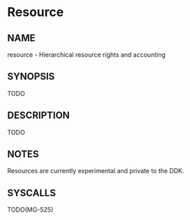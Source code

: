 # Resource

## NAME

resource - Hierarchical resource rights and accounting

## SYNOPSIS

TODO

## DESCRIPTION

TODO

## NOTES

Resources are currently experimental and private to the DDK.

## SYSCALLS

TODO(MG-525)
